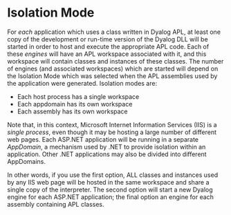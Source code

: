 # Isolation Mode

For *each* application which uses a class written in Dyalog APL, at least one copy of the development or run-time version of the Dyalog DLL   will be started in order to host and execute the appropriate APL code. Each of these *engines* will have an APL workspace associated with it, and this workspace will contain classes and instances of these classes. The number of engines (and associated workspaces) which are started will depend on the Isolation Mode which was selected when the APL assemblies used by the application were generated. Isolation modes are:

- Each host process has a single workspace
- Each appdomain has its own workspace
- Each assembly has its own workspace 

Note that, in this context, Microsoft Internet Information Services (IIS) is a *single process*, even though it may be hosting a large number of different web pages. Each ASP.NET application will be running in a separate *AppDomain*, a mechanism used by .NET to provide isolation within an application. Other .NET applications may also be divided into different AppDomains.

In other words, if you use the first option, ALL classes and instances used by any IIS web page will be hosted in the same workspace and share a single copy of the interpreter. The second option will start a new Dyalog engine for each ASP.NET application; the final option an engine for each assembly containing APL classes.

